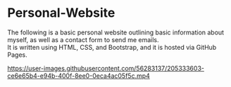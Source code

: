 # Personal-Website
The following is a basic personal website outlining basic information about myself, as well as a contact form to send me emails. <br>
It is written using HTML, CSS, and Bootstrap, and it is hosted via GitHub Pages.

https://user-images.githubusercontent.com/56283137/205333603-ce6e65b4-e94b-400f-8ee0-0eca4ac05f5c.mp4
